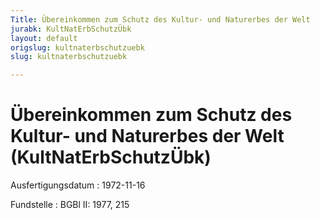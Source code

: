 ```yaml
---
Title: Übereinkommen zum Schutz des Kultur- und Naturerbes der Welt
jurabk: KultNatErbSchutzÜbk
layout: default
origslug: kultnaterbschutzuebk
slug: kultnaterbschutzuebk

---
```


# Übereinkommen zum Schutz des Kultur- und Naturerbes der Welt (KultNatErbSchutzÜbk)

Ausfertigungsdatum
:   1972-11-16

Fundstelle
:   BGBl II: 1977, 215

